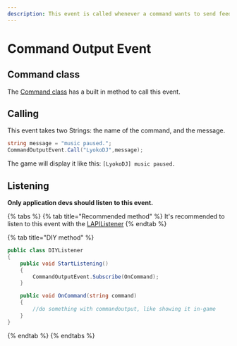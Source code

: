 ```yaml
---
description: This event is called whenever a command wants to send feedback to the user.
---
```


# Command Output Event

## Command class

The [Command class](../../commands/command.md) has a built in method to call this event.

## Calling

This event takes two Strings: the name of the command, and the message.

```csharp
string message = "music paused.";
CommandOutputEvent.Call("LyokoDJ",message);
```

The game will display it like this: `[LyokoDJ] music paused.`

## Listening

**Only application devs should listen to this event.**

{% tabs %}
{% tab title="Recommended method" %}
It's recommended to listen to this event with the [LAPIListener](../lapilistener.md)
{% endtab %}

{% tab title="DIY method" %}
```csharp
public class DIYListener
{
    public void StartListening()
    {
        CommandOutputEvent.Subscribe(OnCommand);
    }

    public void OnCommand(string command)
    {
        //do something with commandoutput, like showing it in-game
    }
}
```
{% endtab %}
{% endtabs %}

